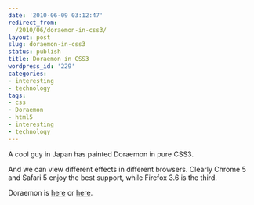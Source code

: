 ```yaml
---
date: '2010-06-09 03:12:47'
redirect_from:
  /2010/06/doraemon-in-css3/
layout: post
slug: doraemon-in-css3
status: publish
title: Doraemon in CSS3
wordpress_id: '229'
categories:
- interesting
- technology
tags:
- css
- Doraemon
- html5
- interesting
- technology
---
```


A cool guy in Japan has painted Doraemon in pure CSS3.

And we can view different effects in different browsers. Clearly Chrome 5 and Safari 5 enjoy the best support, while Firefox 3.6 is the third.

Doraemon is [here](http://blog-imgs-42-origin.fc2.com/s/h/o/shopdd/dora_css3.html) or [here](http://knb.im/css3/).
